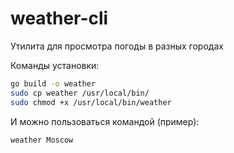 # weather-cli
Утилита для просмотра погоды в разных городах

Команды установки:

```bash
go build -o weather
sudo cp weather /usr/local/bin/
sudo chmod +x /usr/local/bin/weather
```

И можно пользоваться командой (пример):

```bash
weather Moscow
```
